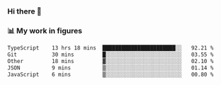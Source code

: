### Hi there 👋

### 📊 My work in figures

<!--START_SECTION:waka-->

```txt
TypeScript    13 hrs 18 mins  ███████████████████████░░   92.21 %
Git           30 mins         █░░░░░░░░░░░░░░░░░░░░░░░░   03.55 %
Other         18 mins         ▓░░░░░░░░░░░░░░░░░░░░░░░░   02.10 %
JSON          9 mins          ▒░░░░░░░░░░░░░░░░░░░░░░░░   01.14 %
JavaScript    6 mins          ▒░░░░░░░░░░░░░░░░░░░░░░░░   00.80 %
```

<!--END_SECTION:waka-->
